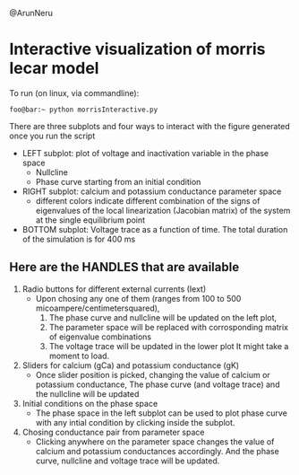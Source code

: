 @ArunNeru

# Interactive visualization of morris lecar model

To run (on linux, via commandline): 
```console
foo@bar:~ python morrisInteractive.py
```
There are three subplots and four ways to interact with the figure generated once you run the script
- LEFT subplot: plot of voltage and inactivation variable in the phase space
	- Nullcline
	- Phase curve starting from an initial condition
- RIGHT subplot: calcium and potassium conductance parameter space
	- different colors indicate different combination of the signs of eigenvalues of the local linearization (Jacobian matrix) of the system at the single equilibrium point 
- BOTTOM subplot: Voltage trace as a function of time. The total duration of the simulation is for 400 ms

## Here are the HANDLES that are available
1. Radio buttons for different external currents (Iext)
	- Upon chosing any one of them (ranges from 100 to 500 micoampere/centimetersquared), 
		1. The phase curve and nullcline will be updated on the left plot,
 		2. The parameter space will be replaced with corrosponding matrix of eigenvalue combinations
		3. The voltage trace will be updated in the lower plot
	It might take a moment to load. 
2. Sliders for calcium (gCa) and potassium conductance (gK)
	- Once slider position is picked, changing the value of calcium or potassium conductance,
	The phase curve (and voltage trace) and the nullcline will be updated
3. Initial conditions on the phase space
	- The phase space in the left subplot can be used to plot phase curve with any intial condition by clicking inside the subplot.
4. Chosing conductance pair from parameter space
	- Clicking anywhere on the parameter space changes the value of calcium and potassium conductances accordingly.
And the phase curve, nullcline and voltage trace will be updated.


